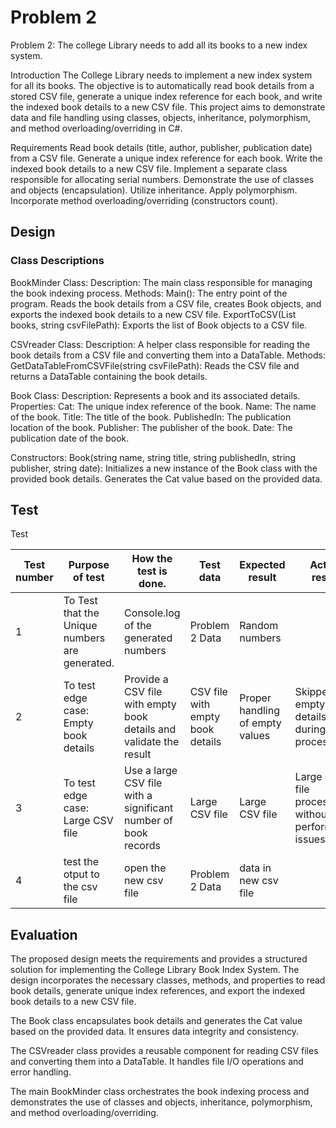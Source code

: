 # Problem 2
Problem 2: The college Library needs to add all its books to a new index system.

Introduction
The College Library needs to implement a new index system for all its books. The objective is to automatically read book details from a stored CSV file, generate a unique index reference for each book, and write the indexed book details to a new CSV file. This project aims to demonstrate data and file handling using classes, objects, inheritance, polymorphism, and method overloading/overriding in C#.

Requirements
Read book details (title, author, publisher, publication date) from a CSV file.
Generate a unique index reference for each book.
Write the indexed book details to a new CSV file.
Implement a separate class responsible for allocating serial numbers.
Demonstrate the use of classes and objects (encapsulation).
Utilize inheritance.
Apply polymorphism.
Incorporate method overloading/overriding (constructors count).

## Design 
### Class Descriptions
BookMinder Class:
Description: The main class responsible for managing the book indexing process.
Methods:
Main(): The entry point of the program. Reads the book details from a CSV file, creates Book objects, and exports the indexed book details to a new CSV file.
ExportToCSV(List<Book> books, string csvFilePath): Exports the list of Book objects to a CSV file.
  
CSVreader Class:
Description: A helper class responsible for reading the book details from a CSV file and converting them into a DataTable.
Methods:
GetDataTableFromCSVFile(string csvFilePath): Reads the CSV file and returns a DataTable containing the book details.

Book Class:
Description: Represents a book and its associated details.
Properties:
Cat: The unique index reference of the book.
Name: The name of the book.
Title: The title of the book.
PublishedIn: The publication location of the book.
Publisher: The publisher of the book.
Date: The publication date of the book.
  
Constructors:
Book(string name, string title, string publishedIn, string publisher, string date): Initializes a new instance of the Book class with the provided book details. Generates the Cat value based on the provided data.


## Test
Test

|  Test number | Purpose of test  | How the test is done.| Test data  | Expected result  | Actual result  |  Comments |
|---|---|---|---|---|---|---| 
| 1 |  To Test that the Unique numbers are generated.| Console.log of the generated numbers  | Problem 2 Data  | Random numbers  |   | | 
| 2 |  To test edge case: Empty book details |  Provide a CSV file with empty book details and validate the result | CSV file with empty book details  |  Proper handling of empty values | Skipped empty book details during processing | Make sure the empty values are handled correctly | 
| 3 | 	To test edge case: Large CSV file  | Use a large CSV file with a significant number of book records  |  Large CSV file | Large CSV file  | Large CSV file processed without any performance issues  | Ensure the system can handle large datasets | 
| 4 | test the otput to the csv file  | open the new csv file  | Problem 2 Data  | data in new csv file |  | | 


## Evaluation
The proposed design meets the requirements and provides a structured solution for implementing the College Library Book Index System. The design incorporates the necessary classes, methods, and properties to read book details, generate unique index references, and export the indexed book details to a new CSV file.

The Book class encapsulates book details and generates the Cat value based on the provided data. It ensures data integrity and consistency.

The CSVreader class provides a reusable component for reading CSV files and converting them into a DataTable. It handles file I/O operations and error handling.

The main BookMinder class orchestrates the book indexing process and demonstrates the use of classes and objects, inheritance, polymorphism, and method overloading/overriding.

